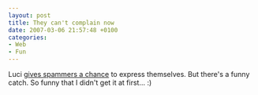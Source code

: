 ```yaml
---
layout: post
title: They can't complain now
date: 2007-03-06 21:57:48 +0100
categories:
- Web
- Fun
---
```

Luci <a href="http://grafic.lucianmarin.ro/2007/03/06/spam/">gives spammers a chance</a> to express themselves. But there's a funny catch. So funny that I didn't get it at first... :)
